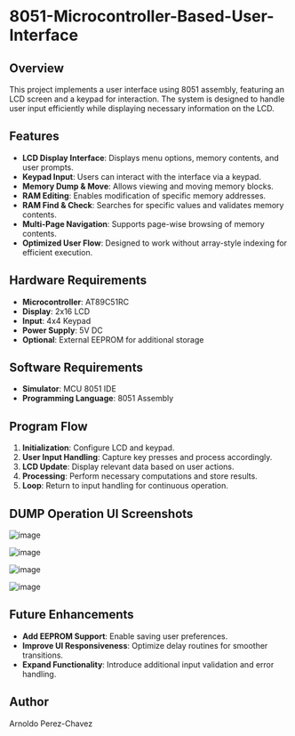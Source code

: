 # 8051-Microcontroller-Based-User-Interface

## Overview
This project implements a user interface using 8051 assembly, featuring an LCD screen and a keypad for interaction. The system is designed to handle user input efficiently while displaying necessary information on the LCD.

## Features
- **LCD Display Interface**: Displays menu options, memory contents, and user prompts.  
- **Keypad Input**: Users can interact with the interface via a keypad.  
- **Memory Dump & Move**: Allows viewing and moving memory blocks.  
- **RAM Editing**: Enables modification of specific memory addresses.  
- **RAM Find & Check**: Searches for specific values and validates memory contents.  
- **Multi-Page Navigation**: Supports page-wise browsing of memory contents.  
- **Optimized User Flow**: Designed to work without array-style indexing for efficient execution.

## Hardware Requirements
- **Microcontroller**: AT89C51RC
- **Display**: 2x16 LCD
- **Input**: 4x4 Keypad
- **Power Supply**: 5V DC
- **Optional**: External EEPROM for additional storage

## Software Requirements
- **Simulator**: MCU 8051 IDE
- **Programming Language**: 8051 Assembly

## Program Flow
1. **Initialization**: Configure LCD and keypad.
2. **User Input Handling**: Capture key presses and process accordingly.
3. **LCD Update**: Display relevant data based on user actions.
4. **Processing**: Perform necessary computations and store results.
5. **Loop**: Return to input handling for continuous operation.

## DUMP Operation UI Screenshots

![image](https://github.com/user-attachments/assets/bed5344a-2d70-4244-aeac-73abf546ce1a)

![image](https://github.com/user-attachments/assets/2b9c0bc9-73f9-4fc5-b246-867ea43685d9)

![image](https://github.com/user-attachments/assets/1362cf48-a306-4dc5-b447-56082c69f99f)

![image](https://github.com/user-attachments/assets/92fc72b7-be48-4ec8-bb24-cf6314ff7859)

## Future Enhancements
- **Add EEPROM Support**: Enable saving user preferences.
- **Improve UI Responsiveness**: Optimize delay routines for smoother transitions.
- **Expand Functionality**: Introduce additional input validation and error handling.

## Author
Arnoldo Perez-Chavez
